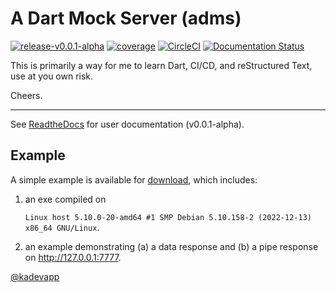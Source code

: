 # A Dart Mock Server (adms)

[![release-v0.0.1-alpha](https://img.shields.io/github/v/tag/melkerton/adm-server?label=release)](https://github.com/melkerton/adm-server/releases/tag/v0.0.1-alpha)
[![coverage](https://codecov.io/gh/melkerton/adm-server/branch/main/graph/badge.svg?token=FUMZ03VNVV)](https://app.codecov.io/gh/melkerton/adm-server/tree/main)
[![CircleCI](https://img.shields.io/circleci/build/github/melkerton/adm-server/main?logo=circleci)](https://dl.circleci.com/status-badge/redirect/gh/melkerton/adm-server/tree/main)
[![Documentation Status](https://readthedocs.org/projects/adm-server/badge/?version=latest)](https://adm-server.readthedocs.io/en/latest/?badge=latest)

This is primarily a way for me to learn Dart, CI/CD,  and reStructured Text, use at you own risk.

Cheers.

--- 

See [ReadtheDocs](https://adm-server.readthedocs.io/en/latest) for user documentation (v0.0.1-alpha).

## Example

A simple example is available for [download](https://github.com/melkerton/adm-server/releases/download/v0.0.1-alpha/simple-v0.0.1-alpha.tar.gz), which includes:

1. an exe compiled on 
  
    ```Linux host 5.10.0-20-amd64 #1 SMP Debian 5.10.158-2 (2022-12-13) x86_64 GNU/Linux```.

2. an example demonstrating (a) a data response and (b) a pipe response on http://127.0.0.1:7777.


[@kadevapp](https://twitter.com/kadevapp)
